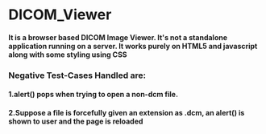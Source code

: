 # DICOM_Viewer
#### It is a browser based DICOM Image Viewer. It's not a standalone application running on a server. It works purely on HTML5 and javascript along with some styling using CSS
### Negative Test-Cases Handled are:
#### 1.alert() pops when trying to open a non-dcm file.
#### 2.Suppose a file is forcefully given an extension as .dcm, an alert() is shown to user and the page is reloaded
